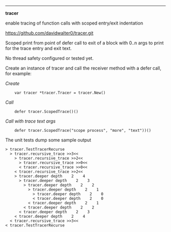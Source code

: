 ---
**tracer**

enable tracing of function calls with scoped entry/exit indentation

https://github.com/davidwalter0/tracer.git

Scoped print from point of defer call to exit of a block with 0..n
args to print for the trace entry and exit text.

No thread safety configured or tested yet.

Create an instance of tracer and call the receiver method with a defer
call, for example:

*Create*

```
    var tracer *tracer.Tracer = tracer.New()
```

*Call*

```
    defer tracer.ScopedTrace()()
```

*Call with trace text args*
```
	defer tracer.ScopedTrace("scope process", "more", "text"))()
```

The unit tests dump some sample output
 
```
> tracer.TestTracerRecurse
  > tracer.recursive_trace >>3<<
    > tracer.recursive_trace >>2<<
      > tracer.recursive_trace >>0<<
      < tracer.recursive_trace >>0<<
    < tracer.recursive_trace >>2<<
    > tracer.deeper depth    2    4
      > tracer.deeper depth    2    3
        > tracer.deeper depth    2    2
          > tracer.deeper depth    2    1
            > tracer.deeper depth    2    0
            < tracer.deeper depth    2    0
          < tracer.deeper depth    2    1
        < tracer.deeper depth    2    2
      < tracer.deeper depth    2    3
    < tracer.deeper depth    2    4
  < tracer.recursive_trace >>3<<
< tracer.TestTracerRecurse

```


